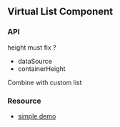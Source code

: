 ## Virtual List Component

### API

height must fix ?

* dataSource
* containerHeight

Combine with custom list

### Resource

* [simple demo](https://jsfiddle.net/97evysno/) 
